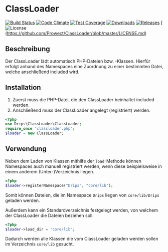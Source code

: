 # ClassLoader

[![Build Status](https://travis-ci.org/Prowect/ClassLoader.svg)](https://travis-ci.org/Prowect/ClassLoader)
[![Code Climate](https://codeclimate.com/github/Prowect/ClassLoader/badges/gpa.svg)](https://codeclimate.com/github/Prowect/ClassLoader)
[![Test Coverage](https://codeclimate.com/github/Prowect/ClassLoader/badges/coverage.svg)](https://codeclimate.com/github/Prowect/ClassLoader/coverage)
[![Downloads](https://img.shields.io/github/downloads/Prowect/ClassLoader/latest/total.svg)](https://github.com/Prowect/ClassLoader)
[![Releases](https://img.shields.io/github/release/Prowect/ClassLoader.svg)](https://github.com/Prowect/ClassLoader/releases)
[![License](https://img.shields.io/github/license/Prowect/ClassLoader.svg)(https://github.com/Prowect/ClassLoader/blob/master/LICENSE.md)

## Beschreibung

Der ClassLoader lädt automatisch PHP-Dateien bzw. -Klassen. Hierfür erfolgt anhand des Namespaces eine Zuordnung zu einer bestimmten Datei, welche anschließend included wird.

## Installation

1. Zuerst muss die PHP-Datei, die den ClassLoader beinhaltet included werden.
2. Anschließend muss der ClassLoader angelegt (registriert) werden.

```php
<?php
use Drips\ClassLoader\ClassLoader;
require_once 'classloader.php';
$loader = new ClassLoader;
```

## Verwendung

Neben dem Laden von Klassen mithilfe der `load`-Methode können Namespaces auch manuell registriert werden, wenn diese beispielsweise in einem anderem (Unter-)Verzeichnis liegen.

```php
<?php
$loader->registerNamespace("Drips", "core/lib");
```

Somit können Dateien, die im Namespace `Drips` liegen von `core/lib/Drips` geladen werden.

Außerdem kann ein Standardverzeichnis festgelegt werden, von welchem der ClassLoader die Dateien beziehen soll.

```php
<?php
$loader->load_dir = "core/lib";
```

Dadurch werden alle Klassen die vom ClassLoader geladen werden sollen im Verzeichnis `core/lib` gesucht.
